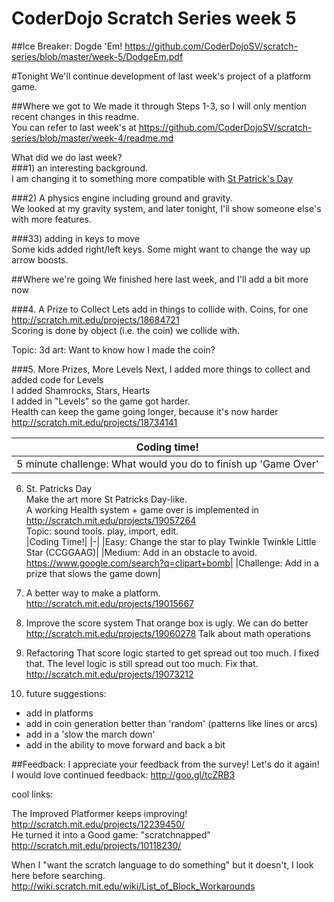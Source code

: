 CoderDojo Scratch Series week 5
========================

##Ice Breaker: Dogde 'Em!  https://github.com/CoderDojoSV/scratch-series/blob/master/week-5/DodgeEm.pdf

#Tonight
We'll continue development of last week's project of a platform game. <br>

##Where we got to
We made it through Steps 1-3, so I will only mention recent changes in this readme.<br>	
You can refer to last week's at https://github.com/CoderDojoSV/scratch-series/blob/master/week-4/readme.md

What did we do last week?<br>
###1) an interesting background.  <br>
I am changing it to something more compatible with <u>St Patrick's Day</u>

###2) A physics engine including ground and gravity.<br>
We looked at my gravity system, and later tonight, I'll show someone else's with more features.

###33) adding in keys to move<br>
Some kids added right/left keys.  Some might want to change the way up arrow boosts.

##Where we're going
We finished here last week, and I'll add a bit more now<br>

###4. A Prize to Collect
Lets add in things to collide with.  Coins, for one<br>
http://scratch.mit.edu/projects/18684721<br>
Scoring is done by object (i.e. the coin) we collide with.  

Topic: 3d art: Want to know how I made the coin?<br>
 
###5. More Prizes, More Levels
Next, I added more things to collect and added code for Levels<br>
I added Shamrocks, Stars, Hearts<br>
I added in "Levels" so the game got harder.<br>
Health can keep the game going longer, because it's now harder<br>
http://scratch.mit.edu/projects/18734141

|Coding time!| 
|-|
|5 minute challenge: What would you do to finish up 'Game Over'|

6. St. Patricks Day<br>
Make the art more St Patricks Day-like.<br>
A working Health system + game over is implemented in
http://scratch.mit.edu/projects/19057264<br>
Topic: sound tools.  play, import, edit.<br>
|Coding Time!|
|-|
|Easy: Change the star to play Twinkle Twinkle Little Star (CCGGAAG)|
|Medium: Add in an obstacle to avoid.  <br>https://www.google.com/search?q=clipart+bomb|
|Challenge: Add in a prize that slows the game down| 

7. A better way to make a platform.
http://scratch.mit.edu/projects/19015667

8. Improve the score system
That orange box is ugly.  We can do better<br>
http://scratch.mit.edu/projects/19060278
Talk about math operations


9. Refactoring
That score logic started to get spread out too much.  I fixed that.
The level logic is still spread out too much.  Fix that.<br>
http://scratch.mit.edu/projects/19073212

10. future suggestions: 
- add in platforms
- add in coin generation better than 'random' (patterns like lines or arcs)
- add in a 'slow the march down'
- add in the ability to move forward and back a bit

##Feedback: 
I appreciate your feedback from the survey!  Let's do it again!<br>
I would love continued feedback: http://goo.gl/tcZRB3


cool links:

The Improved Platformer keeps improving!  http://scratch.mit.edu/projects/12239450/ <br>
He turned it into a Good game: "scratchnapped"  http://scratch.mit.edu/projects/10118230/ <br>

When I "want the scratch language to do something" but it doesn't, I look here before searching. http://wiki.scratch.mit.edu/wiki/List_of_Block_Workarounds